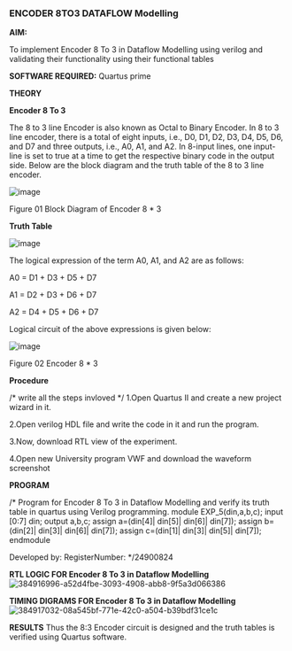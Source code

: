 ### ENCODER 8TO3 DATAFLOW Modelling

**AIM:**

To implement  Encoder 8 To 3 in Dataflow Modelling using verilog and validating their functionality using their functional tables

**SOFTWARE REQUIRED:** Quartus prime

**THEORY**

**Encoder 8 To 3**

The 8 to 3 line Encoder is also known as Octal to Binary Encoder. In 8 to 3 line encoder, there is a total of eight inputs, i.e., D0, D1, D2, D3, D4, D5, D6, and D7 and three outputs, i.e., A0, A1, and A2. In 8-input lines, one input-line is set to true at a time to get the respective binary code in the output side. Below are the block diagram and the truth table of the 8 to 3 line encoder.

![image](https://github.com/naavaneetha/ENCODER8TO3DATAFLOW/assets/154305477/0bc242c1-eb9e-4c47-afe5-30428470efc3)

Figure 01  Block Diagram of Encoder 8 * 3

**Truth Table**

![image](https://github.com/naavaneetha/ENCODER8TO3DATAFLOW/assets/154305477/35496b14-ae6e-4cd1-9abd-d6736b576575)

The logical expression of the term A0, A1, and A2 are as follows:

A0 = D1 + D3 + D5 + D7

A1 = D2 + D3 + D6 + D7

A2 = D4 + D5 + D6 + D7

Logical circuit of the above expressions is given below:

![image](https://github.com/naavaneetha/ENCODER8TO3DATAFLOW/assets/154305477/95acaee6-c873-4c75-89eb-ef09fb158053)

Figure 02  Encoder 8 * 3

**Procedure**

/* write all the steps invloved */
1.Open Quartus II and create a new project wizard in it.

2.Open verilog HDL file and write the code in it and run the program.

3.Now, download RTL view of the experiment.

4.Open new University program VWF and download the waveform screenshot

**PROGRAM**

/* Program for Encoder 8 To 3 in Dataflow Modelling and verify its truth table in quartus using Verilog programming. 
module EXP_5(din,a,b,c); input [0:7] din; output a,b,c; assign a=(din[4]| din[5]| din[6]| din[7]); assign b=(din[2]| din[3]| din[6]| din[7]); assign c=(din[1]| din[3]| din[5]| din[7]); endmodule

Developed by: RegisterNumber:
*/24900824

**RTL LOGIC FOR Encoder 8 To 3 in Dataflow Modelling**
![384916996-a52d4fbe-3093-4908-abb8-9f5a3d066386](https://github.com/user-attachments/assets/fb171e3b-4be3-45b1-ba37-81c974051e4f)

**TIMING DIGRAMS FOR Encoder 8 To 3 in Dataflow Modelling**
![384917032-08a545bf-771e-42c0-a504-b39bdf31ce1c](https://github.com/user-attachments/assets/2de2cad0-fdcf-4224-bf9d-b380cf19c364)

**RESULTS**
 Thus the 8:3 Encoder circuit is designed and the truth tables is verified using Quartus software.




